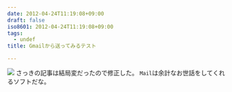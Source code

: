```yaml
---
date: 2012-04-24T11:19:08+09:00
draft: false
iso8601: 2012-04-24T11:19:08+09:00
tags:
  - undef
title: Gmailから送ってみるテスト

---
```


[![](/images/2012-04-23%2015.42.25_1335233973972.jpg)](/images/2012-04-23%2015.42.25_1335233973972.jpg)
さっきの記事は結局変だったので修正した。
`Mail`は余計なお世話をしてくれるソフトだな。
    	